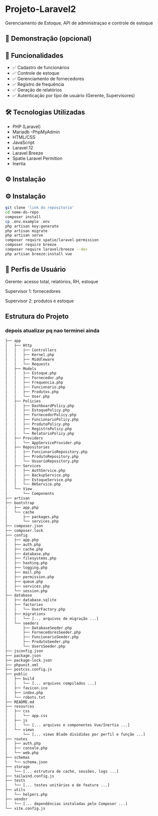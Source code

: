 # Projeto-Laravel2

 Gerenciamento de Estoque, API de administraçao e controle de estoque

## 📸 Demonstração (opcional)



## 🚀 Funcionalidades

- ✅ Cadastro de funcionários
- ✅ Controle de estoque
- ✅ Gerenciamento de fornecedores
- ✅ Registro de frequência
- ✅ Geração de relatórios
- ✅ Autenticação por tipo de usuário (Gerente, Supervisores)

## 🛠️ Tecnologias Utilizadas

- PHP (Laravel)
- Mariadb
-PhpMyAdmin
- HTML/CSS
- JavaScript
- Laravel 12
- Laravel Breeze
- Spatie Laravel Permition
- Inertia


## ⚙️ Instalação

## ⚙️ Instalação

```bash
git clone 'link do repositorio'
cd nome-do-repo
composer install
cp .env.example .env
php artisan key:generate
php artisan migrate
php artisan serve
composer require spatie/laravel-permission
composer require breeze
composer require laravel/breeze --dev
php artisan breeze:install vue
```
## 👤 Perfis de Usuário
Gerente: acesso total, relatórios, RH, estoque

Supervisor 1: fornecedores

Supervisor 2: produtos e estoque

## Estrutura do Projeto

  ### depois atualizar pq nao terminei ainda
 ```bash
├── app
│   ├── Http
│   │   ├── Controllers
│   │   ├── Kernel.php
│   │   ├── Middleware
│   │   └── Requests
│   ├── Models
│   │   ├── Estoque.php
│   │   ├── Fornecedor.php
│   │   ├── Frequencia.php
│   │   ├── Funcionario.php
│   │   ├── Produtos.php
│   │   └── User.php
│   ├── Policies
│   │   ├── DashboardPolicy.php
│   │   ├── EstoquePolicy.php
│   │   ├── FornecedorPolicy.php
│   │   ├── FuncionarioPolicy.php
│   │   ├── ProdutoPolicy.php
│   │   ├── RegistroPolicy.php
│   │   └── RelatorioPolicy.php
│   ├── Providers
│   │   └── AppServiceProvider.php
│   ├── Repositories
│   │   ├── FuncionarioRepository.php
│   │   ├── ProdutoRepository.php
│   │   └── UsuarioRepository.php
│   ├── Services
│   │   ├── AuthService.php
│   │   ├── BackupService.php
│   │   ├── EstoqueService.php
│   │   └── RHService.php
│   └── View
│       └── Components
├── artisan
├── bootstrap
│   ├── app.php
│   └── cache
│       ├── packages.php
│       └── services.php
├── composer.json
├── composer.lock
├── config
│   ├── app.php
│   ├── auth.php
│   ├── cache.php
│   ├── database.php
│   ├── filesystems.php
│   ├── hashing.php
│   ├── logging.php
│   ├── mail.php
│   ├── permission.php
│   ├── queue.php
│   ├── services.php
│   └── session.php
├── database
│   ├── database.sqlite
│   ├── factories
│   │   └── UserFactory.php
│   ├── migrations
│   │   └── [... arquivos de migração ...]
│   └── seeders
│       ├── DatabaseSeeder.php
│       ├── FornecedoresSeeder.php
│       ├── FuncionarioSeeder.php
│       ├── ProdutoSeeder.php
│       └── UsersSeeder.php
├── jsconfig.json
├── package.json
├── package-lock.json
├── phpunit.xml
├── postcss.config.js
├── public
│   ├── build
│   │   └── [... arquivos compilados ...]
│   ├── favicon.ico
│   ├── index.php
│   └── robots.txt
├── README.md
├── resources
│   ├── css
│   │   └── app.css
│   ├── js
│   │   └── [... arquivos e componentes Vue/Inertia ...]
│   └── views
│       └── [... views Blade divididas por perfil e função ...]
├── routes
│   ├── auth.php
│   ├── console.php
│   └── web.php
├── schemas
│   └── schema.json
├── storage
│   └── [... estrutura de cache, sessões, logs ...]
├── tailwind.config.js
├── tests
│   └── [... testes unitários e de feature ...]
├── utils
│   └── helpers.php
├── vendor
│   └── [... dependências instaladas pelo Composer ...]
└── vite.config.js
```
